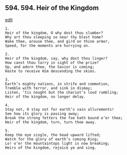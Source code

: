 
## 594.  594. Heir of the Kingdom
[edit](https://docs.google.com/document/d/1bz91PJT1vrEpXBDKddlNv2e0GHB%2DiPn_/edit?mode=html)






    1.
    Heir of the kingdom, O why dost thou slumber?
    Why art thou sleeping so near thy blest home?
    Wake thee, arouse thee, and gird on thine armor,
    Speed, for the moments are hurrying on.

    2.
    Heir of the kingdom, say, why dost thou linger?
    How canst thou tarry in sight of the prize?
    Up, and adorn thee, the Savior is coming;
    Haste to receive Him descending the skies.

    3.
    Earth’s mighty nations, in strife and commotion,
    Tremble with terror, and sink in dismay;
    Listen, ’tis nought but the chariot’s loud rumbling;
    Heir of the kingdom, no longer delay.

    4.
    Stay not, O stay not for earth’s vain allurements!
    See how its glory is passing away;
    Break the strong fetters the foe hath bound o’er thee;
    Heir of the kingdom, turn, turn thee away.

    5.
    Keep the eye single, the head upward lifted;
    Watch for the glory of earth’s coming King;
    Lo! o’er the mountaintops light is now breaking;
    Heirs of the kingdom, rejoice ye and sing.
